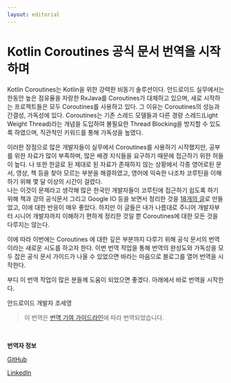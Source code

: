 ```yaml
---
layout: editorial
---
```


# Kotlin Coroutines 공식 문서 번역을 시작하며

Kotlin Coroutines는 Kotlin을 위한 강력한 비동기 솔루션이다. 안드로이드 실무에서는 한동안 높은 점유율을 자랑한 RxJava를 Coroutines가 대체하고 있으며, 새로 시작하는 프로젝트들은 모두 Coroutines를 사용하고 있다. 그 이유는 Coroutines의 성능과 간결성, 가독성에 있다. Coroutines는 기존 스레드 모델들과 다른 경량 스레드(Light Weight Thread)라는 개념을 도입하여 불필요한 Thread Blocking을 방지할 수 있도록 하였으며, 직관적인 키워드를 통해 가독성을 높였다.

&#x20;이러한 장점으로 많은 개발자들이 실무에서 Coroutines를 사용하기 시작했지만, 공부를 위한 자료가 많이 부족하며, 많은 배경 지식들을 요구하기 때문에 접근하기 위한 허들이 높다. 나 또한 한글로 된 제대로 된 자료가 존재하지 않는 상황에서 각종 영어로된 문서, 영상, 책 등을 찾아 모르는 부분을 해결하였고, 영어에 익숙한 나조차 코루틴을 이해하기 위해 몇 달 이상의 시간이 걸렸다. \
&#x20;나는 이것이 문제라고 생각해 많은 한국인 개발자들이 코루틴에 접근하기 쉽도록 하기 위해 책과 강의 공식문서 그리고 Google IO 등을 보면서 정리한 것을 [18개의 글](http://kotlinworld.com/139)로 만들었고, 이에 대한 반응이 매우 좋았다. 하지만 이 글들은 내가 나름대로 주니어 개발자부터 시니어 개발자까지 이해하기 편하게 정리한 것일 뿐 Coroutines에 대한 모든 것을 다루지는 않는다.&#x20;

이에 따라 이번에는 Coroutines 에 대한 깊은 부분까지 다루기 위해 공식 문서의 번역이라는 새로운 시도를 하고자 한다. 이번 번역 작업을 통해 번역의 완성도와 가독성을 모두 잡은 공식 문서 가이드가 나올 수 있었으면 바라는 마음으로 블로그를 열어 번역을 시작한다.&#x20;

&#x20;부디 이 번역 작업이 많은 분들께 도움이 되었으면 좋겠다. 아래에서 바로 번역을 시작한다.



&#x20;안드로이드 개발자 조세영&#x20;



> 이 번역은 [번역 기여 가이드라인](https://kotlinlang.org/docs/contribute.html#translate-documentation-to-other-languages)에 따라 번역되었습니다.

<figure><img src=".gitbook/assets/스크린샷 2023-06-20 오후 10.51.44.png" alt="" width="563"><figcaption></figcaption></figure>



**번역자 정보**

[GitHub](https://github.com/seyoungcho2)

[LinkedIn](https://www.linkedin.com/in/seyoungcho/)
